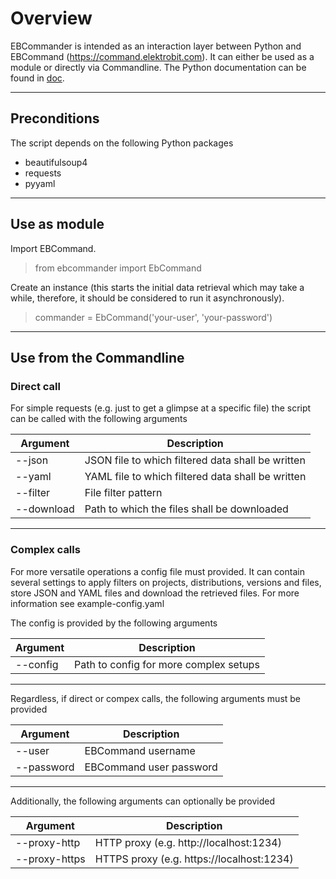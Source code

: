 # Overview
EBCommander is intended as an interaction layer between Python and EBCommand (https://command.elektrobit.com). It can either be used as a module or directly via Commandline. The Python documentation can be found in [doc](doc/ebcommander/ebcommander.html).

---

## Preconditions
The script depends on the following Python packages
- beautifulsoup4
- requests
- pyyaml

---

## Use as module
Import EBCommand.
> from ebcommander import EbCommand

Create an instance (this starts the initial data retrieval which may take a while, therefore, it should be considered to run it asynchronously).
> commander = EbCommand('your-user', 'your-password')

---

## Use from the Commandline
### Direct call
For simple requests (e.g. just to get a glimpse at a specific file) the script can be called with the following arguments

| Argument   | Description                                       |
|------------|---------------------------------------------------|
| --json     | JSON file to which filtered data shall be written |
| --yaml     | YAML file to which filtered data shall be written |
| --filter   | File filter pattern                               |
| --download | Path to which the files shall be downloaded       |

---

### Complex calls
For more versatile operations a config file must provided. It can contain several settings to apply filters on projects, distributions, versions and files, store JSON and YAML files and download the retrieved files. For more information see example-config.yaml

The config is provided by the following arguments

| Argument   | Description                            |
|------------|----------------------------------------|
| --config   | Path to config for more complex setups |

---

Regardless, if direct or compex calls, the following arguments must be provided

| Argument   | Description             |
|------------|-------------------------|
| --user     | EBCommand username      |
| --password | EBCommand user password |

---

Additionally, the following arguments can optionally be provided

| Argument      | Description                               |
|---------------|-------------------------------------------|
| --proxy-http  | HTTP proxy  (e.g. http://localhost:1234)  |
| --proxy-https | HTTPS proxy (e.g. https://localhost:1234) |
